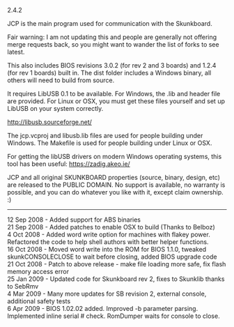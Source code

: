 2.4.2

JCP is the main program used for communication with the Skunkboard.

Fair warning: I am not updating this and people are generally not offering merge requests back, so you might want to wander the list of forks to see latest.

This also includes BIOS revisions 3.0.2 (for rev 2 and 3 boards) and 1.2.4 (for rev 1 boards) built in. The dist folder includes a Windows binary, all others will need to build from source.

It requires LibUSB 0.1 to be available. For Windows, the .lib and header file are provided. 
For Linux or OSX, you must get these files yourself and set up LibUSB on your system correctly.

http://libusb.sourceforge.net/

The jcp.vcproj and libusb.lib files are used for people building under Windows.
The Makefile is used for people building under Linux or OSX.

For getting the libUSB drivers on modern Windows operating systems, this tool has been useful:
https://zadig.akeo.ie/

JCP and all original SKUNKBOARD properties (source, binary, design, etc) are released to the PUBLIC DOMAIN. No support is available, no warranty is possible, and you can do whatever you like with it, except claim ownership. :)

---

12 Sep 2008 - Added support for ABS binaries\
21 Sep 2008 - Added patches to enable OSX to build (Thanks to Belboz)\
 4 Oct 2008 - Added word write option for machines with flakey power. Refactored the code to help shell authors with better helper functions.\
16 Oct 2008 - Moved word write into the ROM for BIOS 1.1.0, tweaked skunkCONSOLECLOSE to wait before closing, added BIOS upgrade code\
21 Oct 2008 - Patch to above release - make file loading more safe, fix flash memory access error\
25 Jan 2009 - Updated code for Skunkboard rev 2, fixes to Skunklib thanks to SebRmv\
 4 Mar 2009 - Many more updates for SB revision 2, external console, additional safety tests\
 6 Apr 2009 - BIOS 1.02.02 added. Improved -b parameter parsing. Implemented inline serial # check. RomDumper waits for console to close.
 

 
